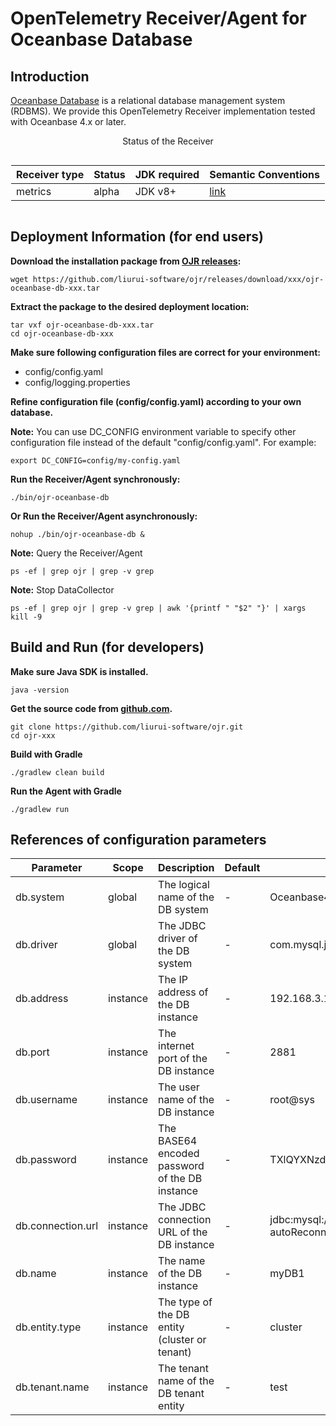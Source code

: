 # OpenTelemetry Receiver/Agent for Oceanbase Database

## Introduction 

[Oceanbase Database](https://en.oceanbase.com/) is a relational database management system (RDBMS). We provide this OpenTelemetry Receiver implementation tested with Oceanbase 4.x or later.

<style>
.center 
{
  width: auto;
  display: table;
  margin-left: auto;
  margin-right: auto;
}
</style>

<p align="center">Status of the Receiver</p>
<div class="center">

| Receiver type | Status | JDK required | Semantic Conventions |
|---------------|--------|--------------|----------------------|
|  metrics      | alpha   | JDK v8+      | [link](/docs/semconv/relational-database.md) |

</div>


## Deployment Information (for end users)

**Download the installation package from [OJR releases](https://github.com/liurui-software/ojr/releases/):**
```script
wget https://github.com/liurui-software/ojr/releases/download/xxx/ojr-oceanbase-db-xxx.tar
```

**Extract the package to the desired deployment location:**
```script
tar vxf ojr-oceanbase-db-xxx.tar
cd ojr-oceanbase-db-xxx
```

**Make sure following configuration files are correct for your environment:**
- config/config.yaml
- config/logging.properties

**Refine configuration file (config/config.yaml) according to your own database.** 

**Note:** You can use DC_CONFIG environment variable to specify other configuration file instead of the default "config/config.yaml". For example:
```script
export DC_CONFIG=config/my-config.yaml
```

**Run the Receiver/Agent synchronously:**
```script
./bin/ojr-oceanbase-db
```

**Or Run the Receiver/Agent asynchronously:**
```script
nohup ./bin/ojr-oceanbase-db &
```

**Note:** Query the Receiver/Agent
```script
ps -ef | grep ojr | grep -v grep
```

**Note:** Stop DataCollector
```script
ps -ef | grep ojr | grep -v grep | awk '{printf " "$2" "}' | xargs kill -9
```


## Build and Run (for developers)

**Make sure Java SDK is installed.**
```script
java -version
```

**Get the source code from [github.com](https://github.com/liurui-software/ojr.git).**
```script
git clone https://github.com/liurui-software/ojr.git
cd ojr-xxx
```

**Build with Gradle**
```script
./gradlew clean build
```

**Run the Agent with Gradle**
```script
./gradlew run
```

## References of configuration parameters

| Parameter | Scope | Description | Default |Examples |
|-----------|-------|-------------|---------|---------|
| db.system | global | The logical name of the DB system | - | Oceanbase4 |
| db.driver | global | The JDBC driver of the DB system | - | com.mysql.jdbc.Driver |
| db.address | instance | The IP address of the DB instance | - | 192.168.3.14 |
| db.port | instance | The internet port of the DB instance | - | 2881 |
| db.username | instance | The user name of the DB instance | - | root@sys |
| db.password | instance | The BASE64 encoded password of the DB instance | - | TXlQYXNzd29yZA== |
| db.connection.url | instance | The JDBC connection URL of the DB instance | - | jdbc:mysql://localhost:2881/oceanbase?autoReconnect=true&useSSL=false |
| db.name | instance | The name of the DB instance | - | myDB1 |
| db.entity.type | instance | The type of the DB entity (cluster or tenant) | - | cluster |
| db.tenant.name | instance | The tenant name of the DB tenant entity | - | test |


